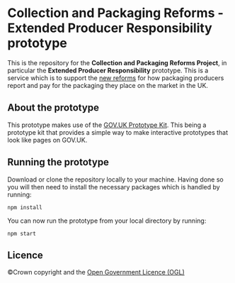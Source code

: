 # Collection and Packaging Reforms - Extended Producer Responsibility prototype
This is the repository for the **Collection and Packaging Reforms Project**, in particular the **Extended Producer Responsibility** prototype. This is a service which is to support the [new reforms](https://consult.defra.gov.uk/extended-producer-responsibility/extended-producer-responsibility-for-packaging/supporting_documents/23.03.21%20EPR%20Consultation.pdf) for how packaging producers report and pay for the packaging they place on the market in the UK.

## About the prototype
This prototype makes use of the [GOV.UK Prototype Kit](https://govuk-prototype-kit.herokuapp.com/docs). This being a prototype kit that provides a simple way to make interactive prototypes that look like pages on GOV.UK.

## Running the prototype
Download or clone the repository locally to your machine. Having done so you will then need to install the necessary packages which is handled by running:

	npm install

You can now run the prototype from your local directory by running:

	npm start 

## Licence
©Crown copyright and the [Open Government Licence (OGL)](http://www.nationalarchives.gov.uk/doc/open-government-licence/version/3)